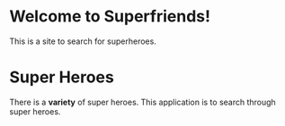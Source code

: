 # Welcome to Superfriends!

This is a site to search for superheroes.


# Super Heroes

There is a **variety** of super heroes. This application is to search through super heroes.
